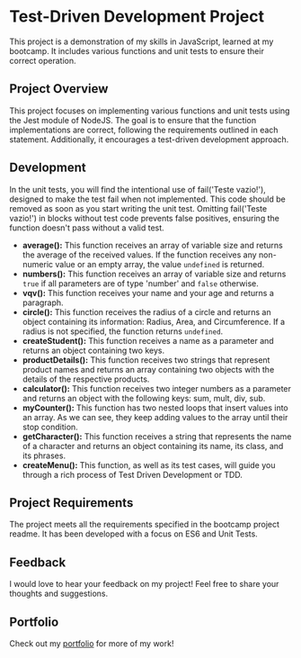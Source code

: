 # Test-Driven Development Project

This project is a demonstration of my skills in JavaScript, learned at my bootcamp. It includes various functions and unit tests to ensure their correct operation.

## Project Overview

This project focuses on implementing various functions and unit tests using the Jest module of NodeJS. The goal is to ensure that the function implementations are correct, following the requirements outlined in each statement. Additionally, it encourages a test-driven development approach.


## Development

In the unit tests, you will find the intentional use of fail('Teste vazio!'), designed to make the test fail when not implemented. This code should be removed as soon as you start writing the unit test. Omitting fail('Teste vazio!') in blocks without test code prevents false positives, ensuring the function doesn't pass without a valid test.

- **average():** This function receives an array of variable size and returns the average of the received values. If the function receives any non-numeric value or an empty array, the value `undefined` is returned.
- **numbers():** This function receives an array of variable size and returns `true` if all parameters are of type 'number' and `false` otherwise.
- **vqv():** This function receives your name and your age and returns a paragraph.
- **circle():** This function receives the radius of a circle and returns an object containing its information: Radius, Area, and Circumference. If a radius is not specified, the function returns `undefined`.
- **createStudent():** This function receives a name as a parameter and returns an object containing two keys.
- **productDetails():** This function receives two strings that represent product names and returns an array containing two objects with the details of the respective products.
- **calculator():** This function receives two integer numbers as a parameter and returns an object with the following keys: sum, mult, div, sub.
- **myCounter():** This function has two nested loops that insert values into an array. As we can see, they keep adding values to the array until their stop condition.
- **getCharacter():** This function receives a string that represents the name of a character and returns an object containing its name, its class, and its phrases.
- **createMenu():** This function, as well as its test cases, will guide you through a rich process of Test Driven Development or TDD.

## Project Requirements

The project meets all the requirements specified in the bootcamp project readme. It has been developed with a focus on ES6 and Unit Tests.

## Feedback

I would love to hear your feedback on my project! Feel free to share your thoughts and suggestions.

## Portfolio

Check out my [portfolio](my-folio-weld.vercel.app/) for more of my work!

